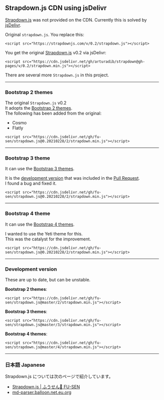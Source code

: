 ## Strapdown.js CDN using jsDelivr

[Strapdown.js](http://strapdownjs.com/) was not provided on the CDN. Currently this is solved by [jsDelivr](https://www.jsdelivr.com/).

Original `strapdown.js`. You replace this:

```
<script src="https://strapdownjs.com/v/0.2/strapdown.js"></script>
```

You get the original [Strapdown.js](https://github.com/arturadib/strapdown) v0.2 via jsDelivr:

```
<script src="https://cdn.jsdelivr.net/gh/arturadib/strapdown@gh-pages/v/0.2/strapdown.min.js"></script>
```

There are several more `Strapdown.js` in this project.

___

### Bootstrap 2 themes

The original `Strapdown.js` v0.2\
It adopts the [Bootstrap 2 themes](https://bootswatch.com/2/).\
The following has been added from the original:

- Cosmo
- Flatly

```
<script src="https://cdn.jsdelivr.net/gh/fu-sen/strapdown.js@0.20210228/2/strapdown.min.js"></script>
```

___

### Bootstrap 3 theme

It can use the [Bootstrap 3 themes](https://bootswatch.com/3/).

It is the [development version](https://github.com/OCG-labs/strapdown/tree/dev) that was included in the [Pull Request](https://github.com/arturadib/strapdown/pull/51).\
I found a bug and fixed it.

```
<script src="https://cdn.jsdelivr.net/gh/fu-sen/strapdown.js@0.20210228/2/strapdown.min.js"></script>
```

___

### Bootstrap 4 theme

It can use the [Bootstrap 4 themes](https://bootswatch.com/).

I wanted to use the Yeti theme for this.\
This was the catalyst for the improvement.

```
<script src="https://cdn.jsdelivr.net/gh/fu-sen/strapdown.js@0.20210228/2/strapdown.min.js"></script>
```

___

### Development version

These are up to date, but can be unstable.

**Bootstrap 2 themes**:

```
<script src="https://cdn.jsdelivr.net/gh/fu-sen/strapdown.js@master/2/strapdown.min.js"></script>
```

**Bootstrap 3 themes**:

```
<script src="https://cdn.jsdelivr.net/gh/fu-sen/strapdown.js@master/3/strapdown.min.js"></script>
```

**Bootstrap 4 themes**:

```
<script src="https://cdn.jsdelivr.net/gh/fu-sen/strapdown.js@master/4/strapdown.min.js"></script>
```

___

### 日本語 Japanese

Strapdown.js については次のページで紹介しています。

- [Strapdown.js | ふうせん🎈 FU-SEN](https://balloon.asia/strapdown.js/)
- [md-parser.balloon.net.eu.org](https://md-parser.balloon.net.eu.org/)
